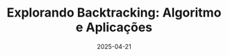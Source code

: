 ---
title: "Explorando Backtracking: Algoritmo e Aplicações"
description: "Neste encontro, vamos entender como funciona o backtracking, amplamente utilizado para resolver problemas como geração de permutações, quebra-cabeças, Sudoku e muito mais. Veja como essa técnica permite explorar múltiplas possibilidades de forma estruturada e eficiente."
date: "2025-04-21"
time: "20:00-21:30"
location: "Online via Zoom"
type: "online"
recordingLink: "https://www.youtube.com/watch?v=0PYx7erkdXo"
---